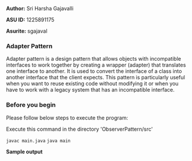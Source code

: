 **Author:** Sri Harsha Gajavalli

**ASU ID:** 1225891175

**Asurite:** sgajaval

### Adapter Pattern
Adapter pattern is a design pattern that allows objects with incompatible interfaces to work together by creating a wrapper (adapter) that translates one interface to another. It is used to convert the interface of a class into another interface that the client expects. This pattern is particularly useful when you want to reuse existing code without modifying it or when you have to work with a legacy system that has an incompatible interface.

### Before you begin

Please follow below steps to execute the program:

Execute this command in the directory 'ObserverPattern/src'

`javac main.java`
`java main`

**Sample output**
```

```